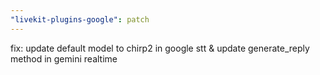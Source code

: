 ```yaml
---
"livekit-plugins-google": patch
---
```


fix: update default model to chirp2 in google stt & update generate_reply method in gemini realtime

